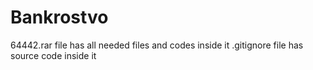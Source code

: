 # Bankrostvo
64442.rar file has all needed files and codes inside it
.gitignore file has source code inside it
